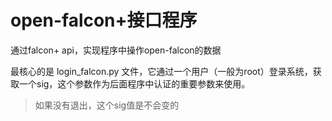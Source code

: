 # open-falcon+接口程序

通过falcon+ api，实现程序中操作open-falcon的数据



最核心的是 login_falcon.py 文件，它通过一个用户（一般为root）登录系统，获取一个sig，这个参数作为后面程序中认证的重要参数来使用。

> 如果没有退出，这个sig值是不会变的